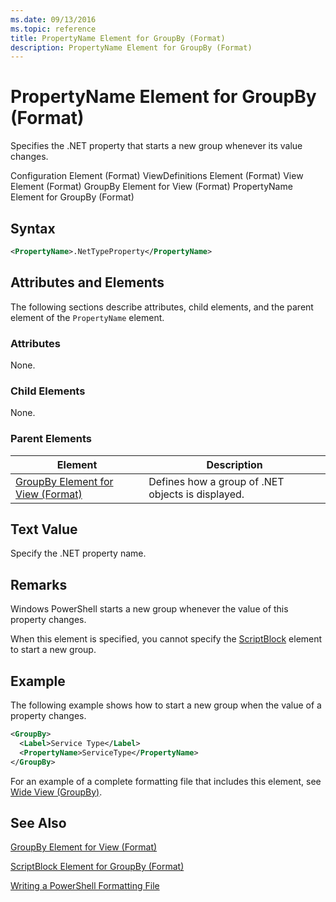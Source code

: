 ```yaml
---
ms.date: 09/13/2016
ms.topic: reference
title: PropertyName Element for GroupBy (Format)
description: PropertyName Element for GroupBy (Format)
---
```

# PropertyName Element for GroupBy (Format)

Specifies the .NET property that starts a new group whenever its value changes.

Configuration Element (Format)
ViewDefinitions Element (Format)
View Element (Format)
GroupBy Element for View (Format)
PropertyName Element for GroupBy (Format)

## Syntax

```xml
<PropertyName>.NetTypeProperty</PropertyName>
```

## Attributes and Elements

The following sections describe attributes, child elements, and the parent element of the `PropertyName` element.

### Attributes

None.

### Child Elements

None.

### Parent Elements

|Element|Description|
|-------------|-----------------|
|[GroupBy Element for View (Format)](./groupby-element-for-view-format.md)|Defines how a group of .NET objects is displayed.|

## Text Value

Specify the .NET property name.

## Remarks

Windows PowerShell starts a new group whenever the value of this property changes.

When this element is specified, you cannot specify the [ScriptBlock](./scriptblock-element-for-groupby-format.md) element to start a new group.

## Example

The following example shows how to start a new group when the value of a property changes.

```xml
<GroupBy>
  <Label>Service Type</Label>
  <PropertyName>ServiceType</PropertyName>
</GroupBy>

```

For an example of a complete formatting file that includes this element, see [Wide View (GroupBy)](./wide-view-groupby.md).

## See Also

[GroupBy Element for View (Format)](./groupby-element-for-view-format.md)

[ScriptBlock Element for GroupBy (Format)](./scriptblock-element-for-groupby-format.md)

[Writing a PowerShell Formatting File](./writing-a-powershell-formatting-file.md)
